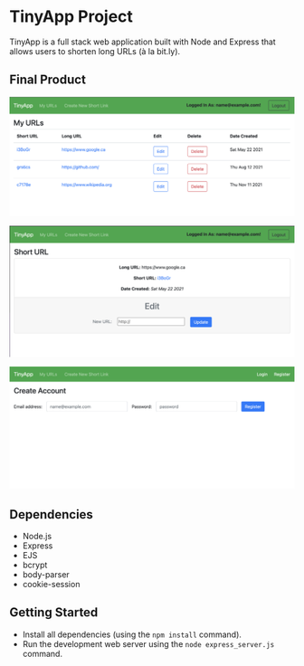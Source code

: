 # TinyApp Project

TinyApp is a full stack web application built with Node and Express that allows users to shorten long URLs (à la bit.ly).

## Final Product

!["Screenshot of URLs page"](https://github.com/aaron-s-kim/tinyApp/blob/master/docs/urls-page.png)

!["Screenshot of shortURL page"](https://github.com/aaron-s-kim/tinyApp/blob/master/docs/shortURL-page.png)

!["Screenshot of register page"](https://github.com/aaron-s-kim/tinyApp/blob/master/docs/register-page.png)

## Dependencies

- Node.js
- Express
- EJS
- bcrypt
- body-parser
- cookie-session

## Getting Started

- Install all dependencies (using the `npm install` command).
- Run the development web server using the `node express_server.js` command.

